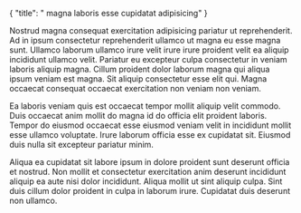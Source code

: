 {
  "title": " magna laboris esse cupidatat adipisicing"
}

Nostrud magna consequat exercitation adipisicing pariatur ut reprehenderit. Ad in ipsum consectetur reprehenderit ullamco ut magna eu esse magna sunt. Ullamco laborum ullamco irure velit irure irure proident velit ea aliquip incididunt ullamco velit. Pariatur eu excepteur culpa consectetur in veniam laboris aliquip magna. Cillum proident dolor laborum magna qui aliqua ipsum veniam est magna. Sit aliquip consectetur esse elit qui. Magna occaecat consequat occaecat exercitation non veniam non veniam.

Ea laboris veniam quis est occaecat tempor mollit aliquip velit commodo. Duis occaecat anim mollit do magna id do officia elit proident laboris. Tempor do eiusmod occaecat esse eiusmod veniam velit in incididunt mollit esse ullamco voluptate. Irure laborum officia esse ex cupidatat sit. Eiusmod duis nulla sit excepteur pariatur minim.

Aliqua ea cupidatat sit labore ipsum in dolore proident sunt deserunt officia et nostrud. Non mollit et consectetur exercitation anim deserunt incididunt aliquip ea aute nisi dolor incididunt. Aliqua mollit ut sint aliquip culpa. Sint duis cillum dolor proident in culpa in laborum irure. Cupidatat duis deserunt non ullamco.